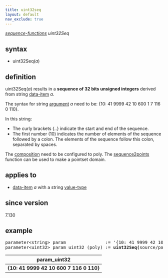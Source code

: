 ```yaml
---
title: uint32seq
layout: default
nav_exclude: true
---
```

*[sequence-functions](sequence-functions) uint32Seq*

## syntax

- uint32Seq(*a*)

## definition

uint32Seq(*a*) results in a **sequence of 32 bits unsigned integers** derived from string [data-item](data-item) *a*.

The syntax for string [argument](argument) *a* need to be: {10: 41 9999 42 10 600 1 7 116 0 110}.

In this string:
- The curly brackets {..} indicate the start and end of the sequence.
- The first number (10) indicates the number of elements of the sequence followed by a colon. The elements of the sequence follow this colon, separated by spaces.

The [composition](composition) need to be configured to poly. The [sequence2points](sequence2points) function can be used to make a pointset domain.

## applies to

- [data-item](data-item) *a* with a string [value-type](value-type)

## since version

7.130

## example
<pre>
parameter&lt;string&gt; param               := '{10: 41 9999 42 10 600 1 7 116 0 110}';
parameter&lt;uint32&gt; param_uint32 (poly) := <B>uint32Seq(</B>source/param<B>)</B>;
</pre>

| param_uint32                           |
|----------------------------------------|
| **{10: 41 9999 42 10 600 7 116 0 110}**|

